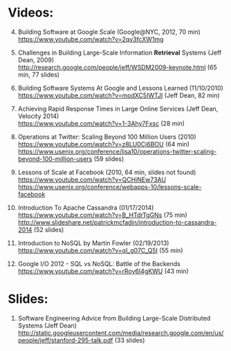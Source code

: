 # Videos:

4. Building Software at Google Scale (Google@NYC, 2012, 70 min)
<br>https://www.youtube.com/watch?v=2qv3fcXW1mg

3. Challenges in Building Large-Scale Information <b>Retrieval</b> Systems (Jeff Dean, 2009)
<br>http://research.google.com/people/jeff/WSDM2009-keynote.html (65 min, 77 slides)

5. Building Software Systems At Google and Lessons Learned (11/10/2010)
<br>https://www.youtube.com/watch?v=modXC5IWTJI (Jeff Dean, 82 min)

3. Achieving Rapid Response Times in Large Online Services (Jeff Dean, Velocity 2014)
<br>https://www.youtube.com/watch?v=1-3Ahy7Fxsc (28 min)

5. Operations at Twitter: Scaling Beyond 100 Million Users (2010)
<br>https://www.youtube.com/watch?v=z8LU0Cj6BOU (64 min)
<br>https://www.usenix.org/conference/lisa10/operations-twitter-scaling-beyond-100-million-users (59 slides)

7. Lessons of Scale at Facebook (2010, 64 min, slides not found)
<br>https://www.youtube.com/watch?v=QCHiNEw73AU
<br>https://www.usenix.org/conference/webapps-10/lessons-scale-facebook

8. Introduction To Apache Cassandra (01/17/2014)
<br>https://www.youtube.com/watch?v=B_HTdrTgGNs (75 min)
<br>http://www.slideshare.net/patrickmcfadin/introduction-to-cassandra-2014 (52 slides)

9. Introduction to NoSQL by Martin Fowler (02/19/2013)
<br>https://www.youtube.com/watch?v=qI_g07C_Q5I (55 min)

10. Google I/O 2012 - SQL vs NoSQL: Battle of the Backends
<br>https://www.youtube.com/watch?v=rRoy6I4gKWU (43 min)

# Slides:

1. Software Engineering Advice from Building Large-Scale Distributed Systems (Jeff Dean)
<br>http://static.googleusercontent.com/media/research.google.com/en/us/people/jeff/stanford-295-talk.pdf (33 slides)


